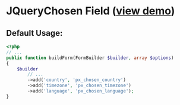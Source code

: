# JQueryChosen Field ([view demo](http://harvesthq.github.io/chosen/)) 

## Default Usage:

``` php
<?php
// ...
public function buildForm(FormBuilder $builder, array $options)
{
    $builder
        // ...
        ->add('country', 'px_chosen_country')
        ->add('timezone', 'px_chosen_timezone')
        ->add('language', 'px_chosen_language');
}
```

